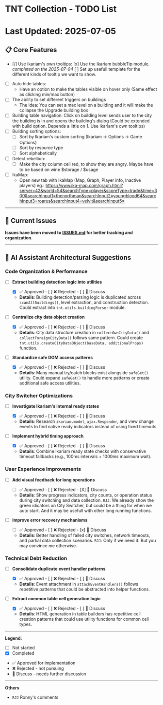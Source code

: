 # TNT Collection - TODO List
#
# Last Updated: 2025-07-05

## 📋 **Core Features**

- [/] Use Ikariam's own tooltips:
    [x] Use the Ikariam bubbleTip module. *completed on the 2025-07-04*
    [ ] Set up usefull template for the different kinds of tooltip we want to show.
- [ ] Auto hide tables:
    - Have an option to make the tables visible on hover only (Same effect as clicking min/max button)
- [ ] The ability to set different triggers on buildings
    - The idea: You can set a max level on a building and it will make the collapse the Upgrade building box
- [ ] Building table navigation: Click on building level sends user to the city the building is in and opens the building's dialog (Could be extended with build option. Depends a little on 1. Use Ikariam's own tooltips)
- [ ] Building sorting options:
    - [ ] Sort by Ikariam's custom sorting (Ikariam -> Options -> Game Options)
    - [ ] Sort by resource type
    - [ ] Sort alphabetically
- [ ] Detect rebellion:
    - [ ] Make the city column cell red, to show they are angry. Maybe have to be based on wine $storage / $usage 
- [ ] IkaMap:
    - Open new tab with IkaMap (Map, Graph, Player info, Inactive players) eg.: https://www.ika-map.com/graph.html?server=42&world=54&searchType=player&scoreType=trade&time=300&searchInput1=thenorthman&searchInput2=youngblood64&searchInput3=roarus&searchInput4=velvit&searchInput5=
---

## 🐛 **Current Issues**
**Issues have been moved to [ISSUES.md](ISSUES.md) for better tracking and organization.**

---

## 🤖 **AI Assistant Architectural Suggestions**

### **Code Organization & Performance**
- [ ] **Extract building detection logic into utilities**
    - [X] ✅ Approved - [ ] ❌ Rejected - [ ] 💬 Discuss
    - **Details**: Building detection/parsing logic is duplicated across `scanAllBuildings()`, level extraction, and construction detection. Could extract into `tnt.utils.buildingParser` module.

- [ ] **Centralize city data object creation**
    - [X] ✅ Approved - [ ] ❌ Rejected - [ ] 💬 Discuss
    - **Details**: City data structure creation in `collectOwnCityData()` and `collectForeignCityData()` follows same pattern. Could create `tnt.utils.createCityDataObject(baseData, additionalProps)` function.

- [ ] **Standardize safe DOM access patterns**
    - [X] ✅ Approved - [ ] ❌ Rejected - [ ] 💬 Discuss
    - **Details**: Many manual try/catch blocks exist alongside `safeGet()` utility. Could expand `safeGet()` to handle more patterns or create additional safe access utilities.

### **City Switcher Optimizations**
- [ ] **Investigate Ikariam's internal ready states**
    - [X] ✅ Approved - [ ] ❌ Rejected - [ ] 💬 Discuss
    - **Details**: Research `ikariam.model`, `ajax.Responder`, and view change events to find native ready indicators instead of using fixed timeouts.

- [ ] **Implement hybrid timing approach**
    - [X] ✅ Approved - [ ] ❌ Rejected - [ ] 💬 Discuss
    - **Details**: Combine Ikariam ready state checks with conservative timeout fallbacks (e.g., 100ms intervals + 1000ms maximum wait).

### **User Experience Improvements**  
- [ ] **Add visual feedback for long operations**
    - [ ] ✅ Approved - [ ] ❌ Rejected - [X] 💬 Discuss
    - **Details**: Show progress indicators, city counts, or operation status during city switching and data collection.
        `RJJ`: We already show the green idicators on City Switcher, but could be a thing for when we auto start. And it may be usefull with other long running functions.

- [ ] **Improve error recovery mechanisms**
    - [ ] ✅ Approved - [ ] ❌ Rejected - [x] 💬 Discuss
    - **Details**: Better handling of failed city switches, network timeouts, and partial data collection scenarios.
        `RJJ`: Only if we need it. But you may convince me otherwise.

### **Technical Debt Reduction**
- [ ] **Consolidate duplicate event handler patterns**
    - [x] ✅ Approved - [ ] ❌ Rejected - [ ] 💬 Discuss
    - **Details**: Event attachment in `attachEventHandlers()` follows repetitive patterns that could be abstracted into helper functions.

- [ ] **Extract common table cell generation logic**
    - [x] ✅ Approved - [ ] ❌ Rejected - [ ] 💬 Discuss
    - **Details**: HTML generation in table builders has repetitive cell creation patterns that could use utility functions for common cell types.

---

**Legend:**
- [ ] Not started
- [x] Completed
- ✅ Approved for implementation
- ❌ Rejected - not pursuing
- 💬 Discuss - needs further discussion

---

**Others**
- `RJJ` Ronny's comments
